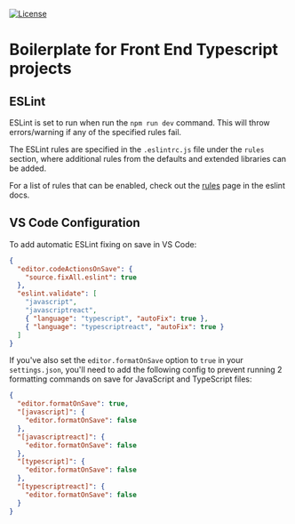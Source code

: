 [![License](https://img.shields.io/npm/l/cdocli.svg)](https://github.com/nedga055/front-end-ts-boilerplate/blob/master/package.json)

# Boilerplate for Front End Typescript projects

## ESLint
ESLint is set to run when run the `npm run dev` command. This will throw errors/warning if any of the specified rules fail.

The ESLint rules are specified in the `.eslintrc.js` file under the `rules` section, where additional rules from the defaults and extended libraries can be added.

For a list of rules that can be enabled, check out the [rules](https://eslint.org/docs/rules/) page in the eslint docs.

## VS Code Configuration
To add automatic ESLint fixing on save in VS Code:

```json
{
  "editor.codeActionsOnSave": {
    "source.fixAll.eslint": true
  },
  "eslint.validate": [
    "javascript",
    "javascriptreact",
    { "language": "typescript", "autoFix": true },
    { "language": "typescriptreact", "autoFix": true }
  ]
}
```

If you've also set the `editor.formatOnSave` option to `true` in your `settings.json`, you'll need to add the following config to prevent running 2 formatting commands on save for JavaScript and TypeScript files:

```json
{
  "editor.formatOnSave": true,
  "[javascript]": {
    "editor.formatOnSave": false
  },
  "[javascriptreact]": {
    "editor.formatOnSave": false
  },
  "[typescript]": {
    "editor.formatOnSave": false
  },
  "[typescriptreact]": {
    "editor.formatOnSave": false
  }
}
```
